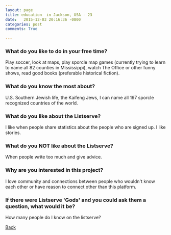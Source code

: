 ```yaml
---
layout: page
title: education  in Jackson, USA - 23
date:   2015-12-03 20:16:36 -0800
categories: post
comments: True

---
```


### What do you like to do in your free time?
<p>Play soccer, look at maps, play sporcle map games (currently trying to learn to name all 82 counties in Mississippi), watch The Office or other funny shows, read good books (preferable historical fiction). </p>

### What do you know the most about?
<p>U.S. Southern Jewish life, the Kaifeng Jews, I can name all 197 sporcle recognized countries of the world. </p>

### What do you like about the Listserve?
<p>I like when people share statistics about the people who are signed up. I like stories. </p>

### What do you NOT like about the Listserve?
<p>When people write too much and give advice. </p>

### Why are you interested in this project?
<p>I love community and connections between people who wouldn't know each other or have reason to connect other than this platform. </p>

### If there were Listserve 'Gods' and you could ask them a question, what would it be?
<p>How many people do I know on the listserve? </p>

[Back][1]

[1]: /home/responders/all